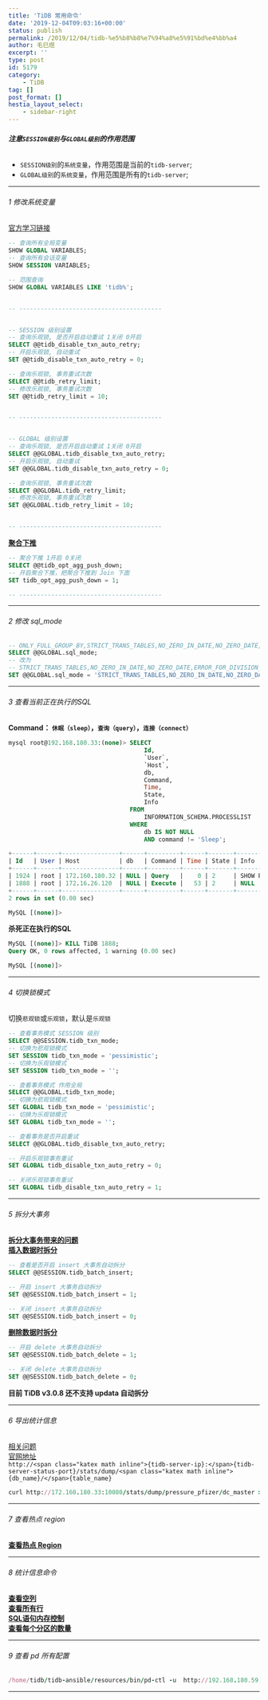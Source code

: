```yaml
---
title: 'TiDB 常用命令'
date: '2019-12-04T09:03:16+00:00'
status: publish
permalink: /2019/12/04/tidb-%e5%b8%b8%e7%94%a8%e5%91%bd%e4%bb%a4
author: 毛巳煜
excerpt: ''
type: post
id: 5179
category:
    - TiDB
tag: []
post_format: []
hestia_layout_select:
    - sidebar-right
---
```

###### **注意`SESSION级别`与`GLOBAL级别`的作用范围**

- `SESSION级别`的`系统变量`，作用范围是当前的`tidb-server`;
- `GLOBAL级别`的`系统变量`，作用范围是所有的`tidb-server`;

- - - - - -

###### 1 修改系统变量

[官方学习链接](https://pingcap.com/search/docs-cn/stable/?q=show "官方学习链接")

```sql
-- 查询所有全局变量
SHOW GLOBAL VARIABLES;
-- 查询所有会话变量
SHOW SESSION VARIABLES;

-- 范围查询
SHOW GLOBAL VARIABLES LIKE 'tidb%';


-- ----------------------------------------


-- SESSION 级别设置
-- 查询乐观锁, 是否开启自动重试 1关闭 0开启
SELECT @@tidb_disable_txn_auto_retry;
-- 开启乐观锁, 自动重试
SET @@tidb_disable_txn_auto_retry = 0;

-- 查询乐观锁, 事务重试次数
SELECT @@tidb_retry_limit;
-- 修改乐观锁, 事务重试次数
SET @@tidb_retry_limit = 10;


-- ----------------------------------------


-- GLOBAL 级别设置
-- 查询乐观锁, 是否开启自动重试 1关闭 0开启
SELECT @@GLOBAL.tidb_disable_txn_auto_retry;
-- 开启乐观锁, 自动重试
SET @@GLOBAL.tidb_disable_txn_auto_retry = 0;

-- 查询乐观锁, 事务重试次数
SELECT @@GLOBAL.tidb_retry_limit;
-- 修改乐观锁, 事务重试次数
SET @@GLOBAL.tidb_retry_limit = 10;


-- ----------------------------------------


```

**[聚合下推](https://book.tidb.io/session3/chapter1/parameter-tuning.html "聚合下推")**

```sql
-- 聚合下推 1开启 0关闭
SELECT @@tidb_opt_agg_push_down;
-- 开启聚合下推，把聚合下推到 Join 下面
SET tidb_opt_agg_push_down = 1;

-- ----------------------------------------


```

- - - - - -

###### 2 修改 sql\_mode

```sql
-- ONLY_FULL_GROUP_BY,STRICT_TRANS_TABLES,NO_ZERO_IN_DATE,NO_ZERO_DATE,ERROR_FOR_DIVISION_BY_ZERO,NO_AUTO_CREATE_USER,NO_ENGINE_SUBSTITUTION
SELECT @@GLOBAL.sql_mode;
-- 改为
-- STRICT_TRANS_TABLES,NO_ZERO_IN_DATE,NO_ZERO_DATE,ERROR_FOR_DIVISION_BY_ZERO,NO_AUTO_CREATE_USER,NO_ENGINE_SUBSTITUTION
SET @@GLOBAL.sql_mode = 'STRICT_TRANS_TABLES,NO_ZERO_IN_DATE,NO_ZERO_DATE,ERROR_FOR_DIVISION_BY_ZERO,NO_AUTO_CREATE_USER,NO_ENGINE_SUBSTITUTION';

```

- - - - - -

###### 3 查看当前正在执行的SQL

**Command： `休眠（sleep）`，`查询（query）`，`连接（connect）`**

```sql
mysql root@192.168.180.33:(none)> SELECT
                                      Id,
                                      `User`,
                                      `Host`,
                                      db,
                                      Command,
                                      Time,
                                      State,
                                      Info
                                  FROM
                                      INFORMATION_SCHEMA.PROCESSLIST
                                  WHERE
                                      db IS NOT NULL
                                      AND command != 'Sleep';

+------+------+----------------+------+---------+------+-------+------------------+
| Id   | User | Host           | db   | Command | Time | State | Info             |
+------+------+----------------+------+---------+------+-------+------------------+
| 1924 | root | 172.160.180.32 | NULL | Query   |    0 | 2     | SHOW PROCESSLIST |
| 1888 | root | 172.16.26.120  | NULL | Execute |   53 | 2     | NULL             |
+------+------+----------------+------+---------+------+-------+------------------+
2 rows in set (0.00 sec)

MySQL [(none)]>

```

**杀死正在执行的SQL**

```sql
MySQL [(none)]> KILL TiDB 1888;
Query OK, 0 rows affected, 1 warning (0.00 sec)

MySQL [(none)]>

```

- - - - - -

###### 4 切换锁模式

切换`悲观锁`或`乐观锁`，默认是`乐观锁`

```sql
-- 查看事务模式 SESSION 级别
SELECT @@SESSION.tidb_txn_mode;
-- 切换为悲观锁模式
SET SESSION tidb_txn_mode = 'pessimistic';
-- 切换为乐观锁模式
SET SESSION tidb_txn_mode = '';

```

```sql
-- 查看事务模式 作用全局
SELECT @@GLOBAL.tidb_txn_mode;
-- 切换为悲观锁模式
SET GLOBAL tidb_txn_mode = 'pessimistic';
-- 切换为乐观锁模式
SET GLOBAL tidb_txn_mode = '';

```

```sql
-- 查看事务是否开启重试
SELECT @@GLOBAL.tidb_disable_txn_auto_retry;

-- 开启乐观锁事务重试
SET GLOBAL tidb_disable_txn_auto_retry = 0;

-- 关闭乐观锁事务重试
SET GLOBAL tidb_disable_txn_auto_retry = 1;

```

- - - - - -

###### 5 拆分大事务

**[拆分大事务带来的问题](https://pingcap.com/docs-cn/stable/faq/tidb/#434-%E5%A6%82%E4%BD%95%E6%89%B9%E9%87%8F%E5%AF%BC%E5%85%A5 "拆分大事务带来的问题")**  
**[插入数据时拆分](https://pingcap.com/docs-cn/stable/reference/configuration/tidb-server/tidb-specific-variables/#tidb_batch_insert "插入数据时拆分")**

```sql
-- 查看是否开启 insert 大事务自动拆分
SELECT @@SESSION.tidb_batch_insert;

-- 开启 insert 大事务自动拆分
SET @@SESSION.tidb_batch_insert = 1;

-- 关闭 insert 大事务自动拆分
SET @@SESSION.tidb_batch_insert = 0;

```

**[删除数据时拆分](https://pingcap.com/docs-cn/stable/reference/configuration/tidb-server/tidb-specific-variables/#tidb_batch_delete "删除数据时拆分")**

```sql
-- 开启 delete 大事务自动拆分
SET @@SESSION.tidb_batch_delete = 1;

-- 关闭 delete 大事务自动拆分
SET @@SESSION.tidb_batch_delete = 0;

```

**目前 TiDB v3.0.8 还不支持 updata 自动拆分**

- - - - - -

###### 6 导出统计信息

[相关问题](https://asktug.com/t/topic/2574/2 "相关问题")  
[官网地址](https://pingcap.com/docs-cn/stable/reference/performance/statistics/#%E5%AF%BC%E5%87%BA%E7%BB%9F%E8%AE%A1%E4%BF%A1%E6%81%AF "官网地址")  
`http://<span class="katex math inline">{tidb-server-ip}:</span>{tidb-server-status-port}/stats/dump/<span class="katex math inline">{db_name}/</span>{table_name}`

```ruby
curl http://172.160.180.33:10080/stats/dump/pressure_pfizer/dc_master > dc_master.json

```

- - - - - -

###### 7 查看热点 region

**[查看热点 Region](http://www.dev-share.top/2020/04/03/tidb-%E5%AE%9A%E4%BD%8D%E7%83%AD%E7%82%B9/ "查看热点 Region")**

- - - - - -

###### 8 统计信息命令

**[查看空列](http://www.dev-share.top/2019/08/29/tidb-%E4%BC%98%E5%8C%96/ "查看空列")**  
**[查看所有行](http://www.dev-share.top/2019/08/20/mysql-%E5%B8%B8%E7%94%A8%E5%91%BD%E4%BB%A4/ "查看所有行")**  
**[SQL语句内存控制](http://www.dev-share.top/2019/02/22/tidb-%E5%AE%89%E8%A3%85%E9%83%A8%E7%BD%B2/ "SQL语句内存控制")**  
**[查看每个分区的数量](http://www.dev-share.top/2019/11/26/tidb-%E8%A1%A8%E5%88%86%E5%8C%BA/ "查看每个分区的数量")**

- - - - - -

###### 9 查看 pd 所有配置

```ruby
/home/tidb/tidb-ansible/resources/bin/pd-ctl -u  http://192.168.180.59:2379 config show all

```

- - - - - -
